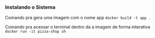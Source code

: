 ### Instalando o Sistema

Comando pra gera uma imagem com o nome app
`docker build -t app .`

Comando pra acessar o terminal dentro da a imagem de forma interativa
` docker run -it pizza-shop sh`
